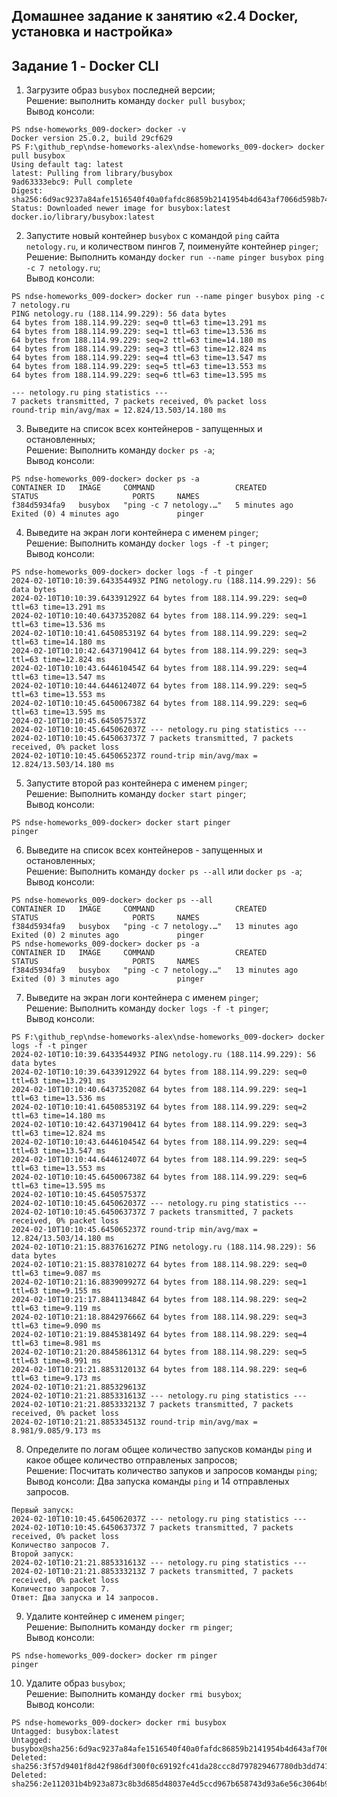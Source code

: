 ## Домашнее задание к занятию «2.4 Docker, установка и настройка»
## Задание 1 - Docker CLI

1. Загрузите образ `busybox` последней версии;\
    Решение: выполнить команду `docker pull busybox`;\
    Вывод консоли:
```console
PS ndse-homeworks_009-docker> docker -v
Docker version 25.0.2, build 29cf629
PS F:\github_rep\ndse-homeworks-alex\ndse-homeworks_009-docker> docker pull busybox
Using default tag: latest
latest: Pulling from library/busybox
9ad63333ebc9: Pull complete
Digest: sha256:6d9ac9237a84afe1516540f40a0fafdc86859b2141954b4d643af7066d598b74
Status: Downloaded newer image for busybox:latest
docker.io/library/busybox:latest
```
2.  Запустите новый контейнер `busybox` с командой `ping` сайта `netology.ru`, и количеством пингов 7, поименуйте контейнер `pinger`;\
    Решение: Выполнить команду `docker run --name pinger busybox ping -c 7 netology.ru`;\
    Вывод консоли:
```console
PS ndse-homeworks_009-docker> docker run --name pinger busybox ping -c 7 netology.ru
PING netology.ru (188.114.99.229): 56 data bytes
64 bytes from 188.114.99.229: seq=0 ttl=63 time=13.291 ms
64 bytes from 188.114.99.229: seq=1 ttl=63 time=13.536 ms
64 bytes from 188.114.99.229: seq=2 ttl=63 time=14.180 ms
64 bytes from 188.114.99.229: seq=3 ttl=63 time=12.824 ms
64 bytes from 188.114.99.229: seq=4 ttl=63 time=13.547 ms
64 bytes from 188.114.99.229: seq=5 ttl=63 time=13.553 ms
64 bytes from 188.114.99.229: seq=6 ttl=63 time=13.595 ms

--- netology.ru ping statistics ---
7 packets transmitted, 7 packets received, 0% packet loss
round-trip min/avg/max = 12.824/13.503/14.180 ms
```
3.  Выведите на список всех контейнеров - запущенных и остановленных;\
    Решение: Выполнить команду `docker ps -a`;\
    Вывод консоли:
```console
PS ndse-homeworks_009-docker> docker ps -a
CONTAINER ID   IMAGE     COMMAND                  CREATED         STATUS                     PORTS     NAMES 
f384d5934fa9   busybox   "ping -c 7 netology.…"   5 minutes ago   Exited (0) 4 minutes ago             pinger
```
4.  Выведите на экран логи контейнера с именем `pinger`;\
    Решение: Выполнить команду `docker logs -f -t pinger`;\
    Вывод консоли:
```console
PS ndse-homeworks_009-docker> docker logs -f -t pinger
2024-02-10T10:10:39.643354493Z PING netology.ru (188.114.99.229): 56 data bytes
2024-02-10T10:10:39.643391292Z 64 bytes from 188.114.99.229: seq=0 ttl=63 time=13.291 ms
2024-02-10T10:10:40.643735208Z 64 bytes from 188.114.99.229: seq=1 ttl=63 time=13.536 ms
2024-02-10T10:10:41.645085319Z 64 bytes from 188.114.99.229: seq=2 ttl=63 time=14.180 ms
2024-02-10T10:10:42.643719041Z 64 bytes from 188.114.99.229: seq=3 ttl=63 time=12.824 ms
2024-02-10T10:10:43.644610454Z 64 bytes from 188.114.99.229: seq=4 ttl=63 time=13.547 ms
2024-02-10T10:10:44.644612407Z 64 bytes from 188.114.99.229: seq=5 ttl=63 time=13.553 ms
2024-02-10T10:10:45.645006738Z 64 bytes from 188.114.99.229: seq=6 ttl=63 time=13.595 ms
2024-02-10T10:10:45.645057537Z 
2024-02-10T10:10:45.645062037Z --- netology.ru ping statistics ---
2024-02-10T10:10:45.645063737Z 7 packets transmitted, 7 packets received, 0% packet loss
2024-02-10T10:10:45.645065237Z round-trip min/avg/max = 12.824/13.503/14.180 ms
```
5. Запустите второй раз контейнера с именем `pinger`;\
    Решение: Выполнить команду `docker start pinger`;\
    Вывод консоли:
```console
PS ndse-homeworks_009-docker> docker start pinger
pinger
```
6. Выведите на список всех контейнеров - запущенных и остановленных;\
    Решение: Выполнить команду `docker ps --all` или `docker ps -a`;\
    Вывод консоли:
```console
PS ndse-homeworks_009-docker> docker ps --all
CONTAINER ID   IMAGE     COMMAND                  CREATED          STATUS                     PORTS     NAMES 
f384d5934fa9   busybox   "ping -c 7 netology.…"   13 minutes ago   Exited (0) 2 minutes ago             pinger
PS ndse-homeworks_009-docker> docker ps -a   
CONTAINER ID   IMAGE     COMMAND                  CREATED          STATUS                     PORTS     NAMES 
f384d5934fa9   busybox   "ping -c 7 netology.…"   13 minutes ago   Exited (0) 3 minutes ago             pinger
```
7. Выведите на экран логи контейнера с именем `pinger`;\
    Решение: Выполнить команду `docker logs -f -t pinger`;\
    Вывод консоли:
```console
PS F:\github_rep\ndse-homeworks-alex\ndse-homeworks_009-docker> docker logs -f -t pinger
2024-02-10T10:10:39.643354493Z PING netology.ru (188.114.99.229): 56 data bytes
2024-02-10T10:10:39.643391292Z 64 bytes from 188.114.99.229: seq=0 ttl=63 time=13.291 ms
2024-02-10T10:10:40.643735208Z 64 bytes from 188.114.99.229: seq=1 ttl=63 time=13.536 ms
2024-02-10T10:10:41.645085319Z 64 bytes from 188.114.99.229: seq=2 ttl=63 time=14.180 ms
2024-02-10T10:10:42.643719041Z 64 bytes from 188.114.99.229: seq=3 ttl=63 time=12.824 ms
2024-02-10T10:10:43.644610454Z 64 bytes from 188.114.99.229: seq=4 ttl=63 time=13.547 ms
2024-02-10T10:10:44.644612407Z 64 bytes from 188.114.99.229: seq=5 ttl=63 time=13.553 ms
2024-02-10T10:10:45.645006738Z 64 bytes from 188.114.99.229: seq=6 ttl=63 time=13.595 ms
2024-02-10T10:10:45.645057537Z
2024-02-10T10:10:45.645062037Z --- netology.ru ping statistics ---
2024-02-10T10:10:45.645063737Z 7 packets transmitted, 7 packets received, 0% packet loss
2024-02-10T10:10:45.645065237Z round-trip min/avg/max = 12.824/13.503/14.180 ms
2024-02-10T10:21:15.883761627Z PING netology.ru (188.114.98.229): 56 data bytes
2024-02-10T10:21:15.883781027Z 64 bytes from 188.114.98.229: seq=0 ttl=63 time=9.087 ms
2024-02-10T10:21:16.883909927Z 64 bytes from 188.114.98.229: seq=1 ttl=63 time=9.155 ms
2024-02-10T10:21:17.884113484Z 64 bytes from 188.114.98.229: seq=2 ttl=63 time=9.119 ms
2024-02-10T10:21:18.884297666Z 64 bytes from 188.114.98.229: seq=3 ttl=63 time=9.090 ms
2024-02-10T10:21:19.884538149Z 64 bytes from 188.114.98.229: seq=4 ttl=63 time=8.981 ms
2024-02-10T10:21:20.884586131Z 64 bytes from 188.114.98.229: seq=5 ttl=63 time=8.991 ms
2024-02-10T10:21:21.885312013Z 64 bytes from 188.114.98.229: seq=6 ttl=63 time=9.173 ms
2024-02-10T10:21:21.885329613Z
2024-02-10T10:21:21.885331613Z --- netology.ru ping statistics ---
2024-02-10T10:21:21.885333213Z 7 packets transmitted, 7 packets received, 0% packet loss
2024-02-10T10:21:21.885334513Z round-trip min/avg/max = 8.981/9.085/9.173 ms
```
8. Определите по логам общее количество запусков команды `ping` и какое общее количество отправленых запросов;\
    Решение: Посчитать количество запуков и запросов команды `ping`;\
    Вывод консоли: Два запуска команды `ping` и 14 отправленых запросов.
```console
Первый запуск: 
2024-02-10T10:10:45.645062037Z --- netology.ru ping statistics ---
2024-02-10T10:10:45.645063737Z 7 packets transmitted, 7 packets received, 0% packet loss
Количество запросов 7.
Второй запуск:
2024-02-10T10:21:21.885331613Z --- netology.ru ping statistics ---
2024-02-10T10:21:21.885333213Z 7 packets transmitted, 7 packets received, 0% packet loss
Количество запросов 7.
Ответ: Два запуска и 14 запросов.
```
9. Удалите контейнер с именем `pinger`;\
    Решение: Выполнить команду `docker rm pinger`;\
    Вывод консоли:
```console
PS ndse-homeworks_009-docker> docker rm pinger
pinger
```
10. Удалите образ `busybox`;\
    Решение: Выполнить команду `docker rmi busybox`;\
    Вывод консоли:
```console
PS ndse-homeworks_009-docker> docker rmi busybox
Untagged: busybox:latest
Untagged: busybox@sha256:6d9ac9237a84afe1516540f40a0fafdc86859b2141954b4d643af7066d598b74
Deleted: sha256:3f57d9401f8d42f986df300f0c69192fc41da28ccc8d797829467780db3dd741
Deleted: sha256:2e112031b4b923a873c8b3d685d48037e4d5ccd967b658743d93a6e56c3064b9
```